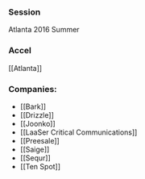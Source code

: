 
### Session
Atlanta 2016 Summer

### Accel
[[Atlanta]]

### Companies:
- [[Bark]]
- [[Drizzle]]
- [[Joonko]]
- [[LaaSer Critical Communications]]
- [[Preesale]]
- [[Saige]]
- [[Sequr]]
- [[Ten Spot]]


